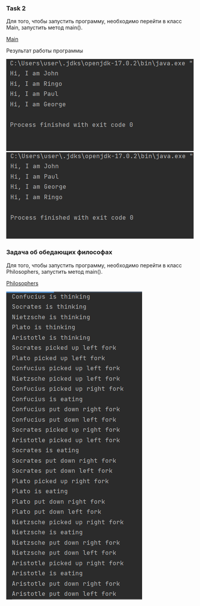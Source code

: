 ### Task 2

Для того, чтобы запустить программу, необходимо перейти в класс Main, запустить метод main().

[Main](Main.java)

Результат работы программы

![](resources/first.png)
![](resources/second.png)

### Задача об обедающих философах

Для того, чтобы запустить программу, необходимо перейти в класс Philosophers, запустить метод main().

[Philosophers](Philosophers.java)

![](resources/philosophers.png)